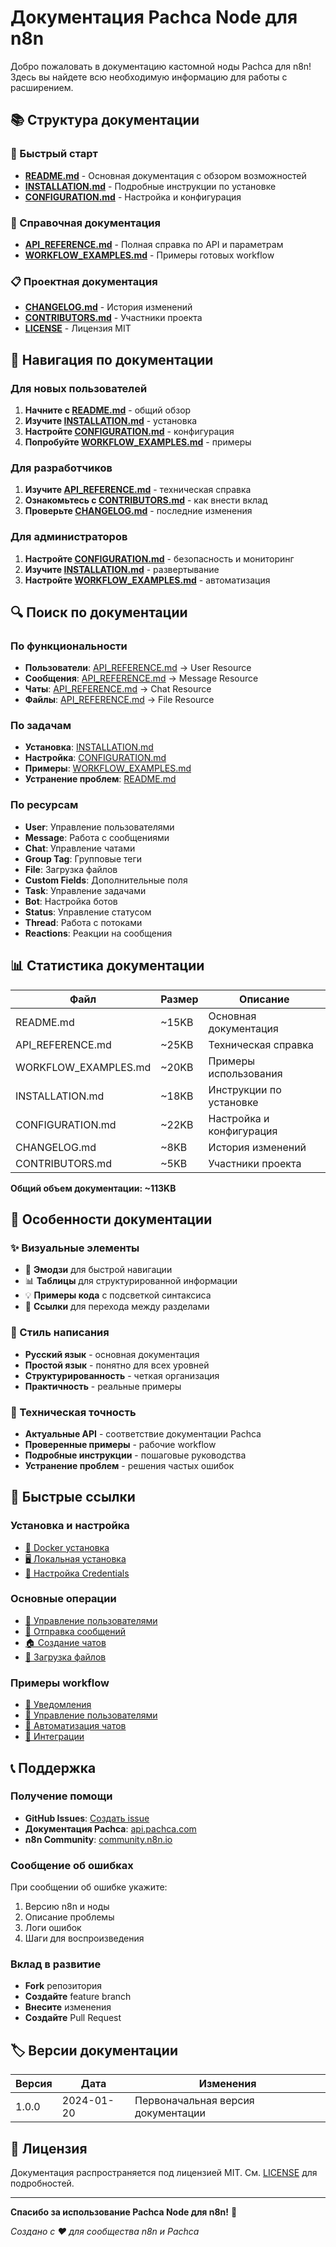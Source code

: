 # Документация Pachca Node для n8n

Добро пожаловать в документацию кастомной ноды Pachca для n8n! Здесь вы найдете всю необходимую информацию для работы с расширением.

## 📚 Структура документации

### 🚀 Быстрый старт
- **[README.md](../README.md)** - Основная документация с обзором возможностей
- **[INSTALLATION.md](INSTALLATION.md)** - Подробные инструкции по установке
- **[CONFIGURATION.md](CONFIGURATION.md)** - Настройка и конфигурация

### 📖 Справочная документация
- **[API_REFERENCE.md](API_REFERENCE.md)** - Полная справка по API и параметрам
- **[WORKFLOW_EXAMPLES.md](WORKFLOW_EXAMPLES.md)** - Примеры готовых workflow

### 📋 Проектная документация
- **[CHANGELOG.md](../CHANGELOG.md)** - История изменений
- **[CONTRIBUTORS.md](../CONTRIBUTORS.md)** - Участники проекта
- **[LICENSE](../LICENSE)** - Лицензия MIT

## 🎯 Навигация по документации

### Для новых пользователей
1. **Начните с [README.md](../README.md)** - общий обзор
2. **Изучите [INSTALLATION.md](INSTALLATION.md)** - установка
3. **Настройте [CONFIGURATION.md](CONFIGURATION.md)** - конфигурация
4. **Попробуйте [WORKFLOW_EXAMPLES.md](WORKFLOW_EXAMPLES.md)** - примеры

### Для разработчиков
1. **Изучите [API_REFERENCE.md](API_REFERENCE.md)** - техническая справка
2. **Ознакомьтесь с [CONTRIBUTORS.md](../CONTRIBUTORS.md)** - как внести вклад
3. **Проверьте [CHANGELOG.md](../CHANGELOG.md)** - последние изменения

### Для администраторов
1. **Настройте [CONFIGURATION.md](CONFIGURATION.md)** - безопасность и мониторинг
2. **Изучите [INSTALLATION.md](INSTALLATION.md)** - развертывание
3. **Настройте [WORKFLOW_EXAMPLES.md](WORKFLOW_EXAMPLES.md)** - автоматизация

## 🔍 Поиск по документации

### По функциональности
- **Пользователи**: [API_REFERENCE.md](API_REFERENCE.md#user-resource) → User Resource
- **Сообщения**: [API_REFERENCE.md](API_REFERENCE.md#message-resource) → Message Resource
- **Чаты**: [API_REFERENCE.md](API_REFERENCE.md#chat-resource) → Chat Resource
- **Файлы**: [API_REFERENCE.md](API_REFERENCE.md#file-resource) → File Resource

### По задачам
- **Установка**: [INSTALLATION.md](INSTALLATION.md)
- **Настройка**: [CONFIGURATION.md](CONFIGURATION.md)
- **Примеры**: [WORKFLOW_EXAMPLES.md](WORKFLOW_EXAMPLES.md)
- **Устранение проблем**: [README.md](../README.md#устранение-неполадок)

### По ресурсам
- **User**: Управление пользователями
- **Message**: Работа с сообщениями
- **Chat**: Управление чатами
- **Group Tag**: Групповые теги
- **File**: Загрузка файлов
- **Custom Fields**: Дополнительные поля
- **Task**: Управление задачами
- **Bot**: Настройка ботов
- **Status**: Управление статусом
- **Thread**: Работа с потоками
- **Reactions**: Реакции на сообщения

## 📊 Статистика документации

| Файл | Размер | Описание |
|------|--------|----------|
| README.md | ~15KB | Основная документация |
| API_REFERENCE.md | ~25KB | Техническая справка |
| WORKFLOW_EXAMPLES.md | ~20KB | Примеры использования |
| INSTALLATION.md | ~18KB | Инструкции по установке |
| CONFIGURATION.md | ~22KB | Настройка и конфигурация |
| CHANGELOG.md | ~8KB | История изменений |
| CONTRIBUTORS.md | ~5KB | Участники проекта |

**Общий объем документации: ~113KB**

## 🎨 Особенности документации

### ✨ Визуальные элементы
- 🎯 **Эмодзи** для быстрой навигации
- 📊 **Таблицы** для структурированной информации
- 💡 **Примеры кода** с подсветкой синтаксиса
- 🔗 **Ссылки** для перехода между разделами

### 📝 Стиль написания
- **Русский язык** - основная документация
- **Простой язык** - понятно для всех уровней
- **Структурированность** - четкая организация
- **Практичность** - реальные примеры

### 🔧 Техническая точность
- **Актуальные API** - соответствие документации Pachca
- **Проверенные примеры** - рабочие workflow
- **Подробные инструкции** - пошаговые руководства
- **Устранение проблем** - решения частых ошибок

## 🚀 Быстрые ссылки

### Установка и настройка
- [🐳 Docker установка](INSTALLATION.md#установка-в-docker)
- [🖥️ Локальная установка](INSTALLATION.md#установка-в-локальной-среде)
- [🔐 Настройка Credentials](CONFIGURATION.md#настройка-credentials)

### Основные операции
- [👥 Управление пользователями](API_REFERENCE.md#user-resource)
- [💬 Отправка сообщений](API_REFERENCE.md#message-resource)
- [🏠 Создание чатов](API_REFERENCE.md#chat-resource)
- [📁 Загрузка файлов](API_REFERENCE.md#file-resource)

### Примеры workflow
- [🔔 Уведомления](WORKFLOW_EXAMPLES.md#уведомления)
- [👥 Управление пользователями](WORKFLOW_EXAMPLES.md#управление-пользователями)
- [💬 Автоматизация чатов](WORKFLOW_EXAMPLES.md#автоматизация-чатов)
- [🔗 Интеграции](WORKFLOW_EXAMPLES.md#интеграции)

## 📞 Поддержка

### Получение помощи
- **GitHub Issues**: [Создать issue](https://github.com/froge/n8n-nodes-pachca/issues)
- **Документация Pachca**: [api.pachca.com](https://api.pachca.com)
- **n8n Community**: [community.n8n.io](https://community.n8n.io)

### Сообщение об ошибках
При сообщении об ошибке укажите:
1. Версию n8n и ноды
2. Описание проблемы
3. Логи ошибок
4. Шаги для воспроизведения

### Вклад в развитие
- **Fork** репозитория
- **Создайте** feature branch
- **Внесите** изменения
- **Создайте** Pull Request

## 🏷️ Версии документации

| Версия | Дата | Изменения |
|--------|------|-----------|
| 1.0.0 | 2024-01-20 | Первоначальная версия документации |

## 📄 Лицензия

Документация распространяется под лицензией MIT. См. [LICENSE](../LICENSE) для подробностей.

---

**Спасибо за использование Pachca Node для n8n!** 🎉

*Создано с ❤️ для сообщества n8n и Pachca*
